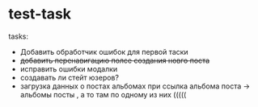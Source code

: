 # test-task

tasks: 
  - Добавить обработчик ошибок для первой таски
  - ~~добавить перенавигацию полсе создания новго поста~~
  - исправить ошибки модалки
  - создавать ли стейт юзеров?
  - загрузка данных о постах альбомах при ссылка альбома поста -> альбомы посты , а то там по одному из них (((((
